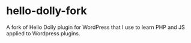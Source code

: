 # hello-dolly-fork
 A fork of Hello Dolly plugin for WordPress that I use to learn PHP and JS applied to Wordpress plugins.

